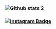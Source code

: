 ### ![Github stats 2](https://github-readme-stats.vercel.app/api?username=lexa1337&show_icons=true&theme=radical)

### [![Instagram Badge](https://img.shields.io/badge/-Instagram-C13584?style=flat-quare&labelColor=C13584&logo=instagram&logoColor=white&link=link)](link) 

